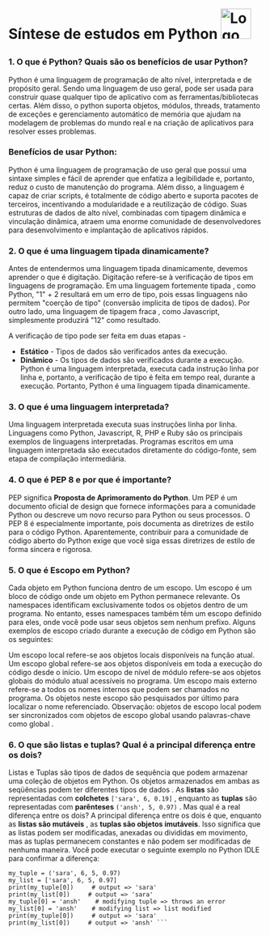 # <p> Síntese de estudos em Python <img  alt="Logo Python" src="https://media.giphy.com/media/LMt9638dO8dftAjtco/giphy.gif" width="60"> </p>

### 1. **O que é Python? Quais são os benefícios de usar Python?**
Python é uma linguagem de programação de alto nível, interpretada e de propósito geral. Sendo uma linguagem de uso geral, pode ser usada para construir quase qualquer tipo de aplicativo com as ferramentas/bibliotecas certas. Além disso, o python suporta objetos, módulos, threads, tratamento de exceções e gerenciamento automático de memória que ajudam na modelagem de problemas do mundo real e na criação de aplicativos para resolver esses problemas.

### Benefícios de usar Python:

Python é uma linguagem de programação de uso geral que possui uma sintaxe simples e fácil de aprender que enfatiza a legibilidade e, portanto, reduz o custo de manutenção do programa. Além disso, a linguagem é capaz de criar scripts, é totalmente de código aberto e suporta pacotes de terceiros, incentivando a modularidade e a reutilização de código.
Suas estruturas de dados de alto nível, combinadas com tipagem dinâmica e vinculação dinâmica, atraem uma enorme comunidade de desenvolvedores para desenvolvimento e implantação de aplicativos rápidos.


### 2. **O que é uma linguagem tipada dinamicamente?**
Antes de entendermos uma linguagem tipada dinamicamente, devemos aprender o que é digitação. Digitação refere-se à verificação de tipos em linguagens de programação. Em uma linguagem fortemente tipada , como Python, "1" + 2 resultará em um erro de tipo, pois essas linguagens não permitem "coerção de tipo" (conversão implícita de tipos de dados). Por outro lado, uma linguagem de tipagem fraca , como Javascript, simplesmente produzirá "12" como resultado.

A verificação de tipo pode ser feita em duas etapas -

- **Estático** - Tipos de dados são verificados antes da execução.
- **Dinâmico** - Os tipos de dados são verificados durante a execução.
Python é uma linguagem interpretada, executa cada instrução linha por linha e, portanto, a verificação de tipo é feita em tempo real, durante a execução. Portanto, Python é uma linguagem tipada dinamicamente.

### 3. **O que é uma linguagem interpretada?**
Uma linguagem interpretada executa suas instruções linha por linha. Linguagens como Python, Javascript, R, PHP e Ruby são os principais exemplos de linguagens interpretadas. Programas escritos em uma linguagem interpretada são executados diretamente do código-fonte, sem etapa de compilação intermediária.

### 4. **O que é PEP 8 e por que é importante?**
PEP significa **Proposta de Aprimoramento do Python**. Um PEP é um documento oficial de design que fornece informações para a comunidade Python ou descreve um novo recurso para Python ou seus processos. O PEP 8 é especialmente importante, pois documenta as diretrizes de estilo para o código Python. Aparentemente, contribuir para a comunidade de código aberto do Python exige que você siga essas diretrizes de estilo de forma sincera e rigorosa.

### 5. **O que é Escopo em Python?**
Cada objeto em Python funciona dentro de um escopo. Um escopo é um bloco de código onde um objeto em Python permanece relevante. Os namespaces identificam exclusivamente todos os objetos dentro de um programa. No entanto, esses namespaces também têm um escopo definido para eles, onde você pode usar seus objetos sem nenhum prefixo. Alguns exemplos de escopo criado durante a execução de código em Python são os seguintes:

Um escopo local refere-se aos objetos locais disponíveis na função atual.
Um escopo global refere-se aos objetos disponíveis em toda a execução do código desde o início.
Um escopo de nível de módulo refere-se aos objetos globais do módulo atual acessíveis no programa.
Um escopo mais externo refere-se a todos os nomes internos que podem ser chamados no programa. Os objetos neste escopo são pesquisados ​​por último para localizar o nome referenciado.
Observação: objetos de escopo local podem ser sincronizados com objetos de escopo global usando palavras-chave como global .

### 6. **O que são listas e tuplas? Qual é a principal diferença entre os dois?**
Listas e Tuplas são tipos de dados de sequência que podem armazenar uma coleção de objetos em Python. Os objetos armazenados em ambas as seqüências podem ter diferentes tipos de dados . As **listas** são representadas com **colchetes** ``['sara', 6, 0.19]`` , enquanto as **tuplas** são representadas com **parênteses** ``('ansh', 5, 0.97)`` .
Mas qual é a real diferença entre os dois? A principal diferença entre os dois é que, enquanto as **listas são mutáveis** , as **tuplas são objetos imutáveis**. Isso significa que as listas podem ser modificadas, anexadas ou divididas em movimento, mas as tuplas permanecem constantes e não podem ser modificadas de nenhuma maneira. Você pode executar o seguinte exemplo no Python IDLE para confirmar a diferença:

```
my_tuple = ('sara', 6, 5, 0.97)
my_list = ['sara', 6, 5, 0.97]
print(my_tuple[0])     # output => 'sara'
print(my_list[0])     # output => 'sara'
my_tuple[0] = 'ansh'    # modifying tuple => throws an error
my_list[0] = 'ansh'    # modifying list => list modified
print(my_tuple[0])     # output => 'sara'
print(my_list[0])     # output => 'ansh' ```